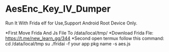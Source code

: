 # AesEnc_Key_IV_Dumper
Run It With Frida elf for Use,Support Android Root Device Only.

*First Move Frida And Js File To  /data/local/tmp/
*Download Frida Fle: https://t.me/new_learn_gg/344
*Second open termux follow this command: 
                                         cd /data/local/tmp
                                         su
                                         ./fridai -f your app pkg name -s aes.js
